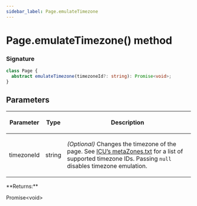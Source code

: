 ```yaml
---
sidebar_label: Page.emulateTimezone
---
```


# Page.emulateTimezone() method

### Signature

```typescript
class Page {
  abstract emulateTimezone(timezoneId?: string): Promise<void>;
}
```

## Parameters

<table><thead><tr><th>

Parameter

</th><th>

Type

</th><th>

Description

</th></tr></thead>
<tbody><tr><td>

timezoneId

</td><td>

string

</td><td>

_(Optional)_ Changes the timezone of the page. See [ICU’s metaZones.txt](https://source.chromium.org/chromium/chromium/deps/icu.git/+/faee8bc70570192d82d2978a71e2a615788597d1:source/data/misc/metaZones.txt) for a list of supported timezone IDs. Passing `null` disables timezone emulation.

</td></tr>
</tbody></table>
**Returns:**

Promise&lt;void&gt;
